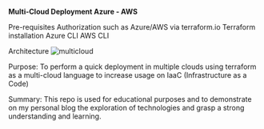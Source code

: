 <b> Multi-Cloud Deployment Azure - AWS</b>

Pre-requisites
Authorization such as Azure/AWS via terraform.io
Terraform installation
Azure CLI
AWS CLI

Architecture
![multicloud](https://user-images.githubusercontent.com/79283899/142799513-ec5c0d6c-8eae-4722-b8f0-8b40068d56b2.png)


Purpose: To perform a quick deployment in multiple clouds using terraform as a multi-cloud language to increase usage on IaaC (Infrastructure as a Code)

Summary: This repo is used for educational purposes and to demonstrate on my personal blog the exploration of technologies and grasp a strong understanding and learning.


